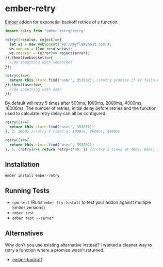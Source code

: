 # ember-retry

[Ember](https://ember-cli.com) addon for exponetial backoff retries of a function.

```javascript
import retry from 'ember-retry/retry'

retry((resolve, reject)=>{
  let ws = new WebSocket('ws://myflakyhost.com');
  ws.onopen = ()=> resolve(ws);
  ws.onerror = (error)=> reject(error);
}).then((websocket)=>{
  //do something with websocket
});

retry(()=>{
  return this.store.find('user', 353232); //retry promise if it fails with error
}).then((user)=>{
  //do something with user
});
```

By default will retry 5 times after 500ms, 1000ms, 2000ms, 4000ms, 16000ms.
The number of retries, initial delay before retries and the function used to calculate retry delay can all be configured.

```javascript
retry(()=>{
  return this.store.find('user', 353232);
}, 3, 1000) //retry 3 times at 1000ms, 2000ms, 4000ms
```

```javascript
retry(()=>{
  return this.store.find('user', 353232);
}, 5, (retry)=>{ return retry+1*40; }) //retry 5 times at 40ms, 80ms, 120ms, 160ms, 200ms
```

## Installation

`ember install ember-retry`

## Running Tests

* `npm test` (Runs `ember try:testall` to test your addon against multiple Ember versions)
* `ember test`
* `ember test --server`

## Alternatives

Why don't you use existing alternative instead?
I wanted a cleaner way to retry a function where a promise wasn't returned.

* [ember-backoff](https://github.com/GavinJoyce/ember-backoff)
